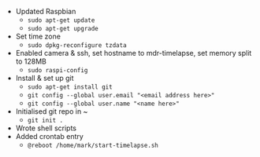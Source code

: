 - Updated Raspbian
   - `sudo apt-get update`
   - `sudo apt-get upgrade`
- Set time zone
   - `sudo dpkg-reconfigure tzdata`
- Enabled camera & ssh, set hostname to mdr-timelapse, set memory split to 128MB
   - `sudo raspi-config`
- Install & set up git
   - `sudo apt-get install git`
   - `git config --global user.email "<email address here>"`
   - `git config --global user.name "<name here>"`
- Initialised git repo in ~
   - `git init .`
- Wrote shell scripts
- Added crontab entry
   - `@reboot /home/mark/start-timelapse.sh`
